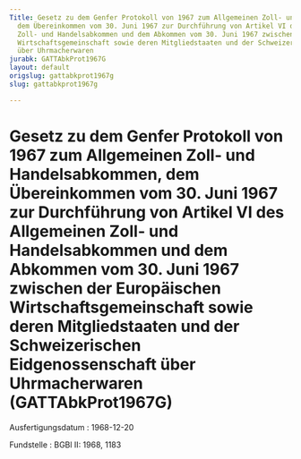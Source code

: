 ```yaml
---
Title: Gesetz zu dem Genfer Protokoll von 1967 zum Allgemeinen Zoll- und Handelsabkommen,
  dem Übereinkommen vom 30. Juni 1967 zur Durchführung von Artikel VI des Allgemeinen
  Zoll- und Handelsabkommen und dem Abkommen vom 30. Juni 1967 zwischen der Europäischen
  Wirtschaftsgemeinschaft sowie deren Mitgliedstaaten und der Schweizerischen Eidgenossenschaft
  über Uhrmacherwaren
jurabk: GATTAbkProt1967G
layout: default
origslug: gattabkprot1967g
slug: gattabkprot1967g

---
```


# Gesetz zu dem Genfer Protokoll von 1967 zum Allgemeinen Zoll- und Handelsabkommen, dem Übereinkommen vom 30. Juni 1967 zur Durchführung von Artikel VI des Allgemeinen Zoll- und Handelsabkommen und dem Abkommen vom 30. Juni 1967 zwischen der Europäischen Wirtschaftsgemeinschaft sowie deren Mitgliedstaaten und der Schweizerischen Eidgenossenschaft über Uhrmacherwaren (GATTAbkProt1967G)

Ausfertigungsdatum
:   1968-12-20

Fundstelle
:   BGBl II: 1968, 1183

